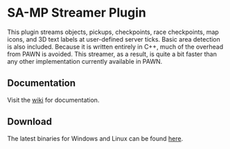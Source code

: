 SA-MP Streamer Plugin
=====================

This plugin streams objects, pickups, checkpoints, race checkpoints, map icons, and 3D text labels at user-defined server ticks. Basic area detection is also included. Because it is written entirely in C++, much of the overhead from PAWN is avoided. This streamer, as a result, is quite a bit faster than any other implementation currently available in PAWN.

Documentation
-------------

Visit the [wiki](https://github.com/samp-incognito/samp-streamer-plugin/wiki) for documentation.

Download
--------

The latest binaries for Windows and Linux can be found [here](https://github.com/samp-incognito/samp-streamer-plugin/releases).
